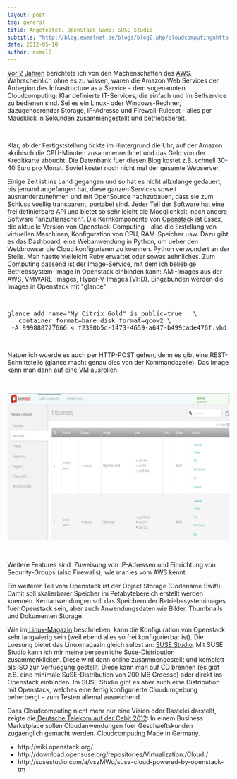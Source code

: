 ```yaml
---
layout: post
tag: general
title: Angetestet. OpenStack &amp; SUSE Studio
subtitle: "http://blog.eumelnet.de/blogs/blog8.php/cloudcomputingnhttp://www.zdnet.de/news/41560611/cebit-telekom-cloud-unterstuetzt-kuenftig-openstack.htmnhttp://www.linux-magazin.de/Heft-Abo/Ausgaben/2012/01/Suse-Cloud"
date: 2012-05-10
author: eumel8
---
```


<p><a href="/blogs/blog8.php/cloudcomputing" target="_blank">Vor 2 Jahren</a> berichtete ich von den Machenschaften des <a href="http://aws.amazon.com/de/" target="_self">AWS</a>.  Wahrscheinlich ohne es zu wissen, waren die Amazon Web Services der Anbeginn des Infrastructure as a Service - dem sogenannten Cloudcomputing: Klar definierte IT-Services, die einfach und im Selfservice zu bedienen sind. Sei es ein Linux- oder Windows-Rechner, dazugehoerender Storage, IP-Adresse und Firewall-Ruleset - alles per Mausklick in Sekunden zusammengestellt und betriebsbereit.</p>
<br/>
<p>Klar, ab der Fertigststellung tickte im Hintergrund die Uhr, auf der Amazon akribisch die CPU-Minuten zusammenrechnet und das Geld von der Kreditkarte abbucht. Die Datenbank fuer diesen Blog kostet z.B. schnell 30-40 Euro pro Monat. Soviel kostet noch nicht mal der gesamte Webserver.</p>
<p>Einige Zeit ist ins Land gegangen und so hat es nicht allzulange gedauert, bis jemand angefangen hat, diese ganzen Services soweit ausnanderzunehmen und mit OpenSource nachzubauen, dass sie zum Schluss voellig transparent, portabel sind. Jeder Teil der Software hat eine frei definierbare API und bietet so sehr leicht die Moeglichkeit, noch andere Software "anzuflanschen". Die Kernkomponente von <a href="http://openstack.org" target="_blank">Openstack</a> ist Essex, die aktuelle Version von Openstack-Computing - also die Erstellung von virtuellen Maschinen, Konfiguration von CPU, RAM-Speicher usw. Dazu gibt es das Dashboard, eine Webanwendung in Python, um ueber den Webbrowser die Cloud konfigurieren zu koennen. Python verwundert an der Stelle. Man haette vielleicht Ruby erwartet oder sowas aehnliches. Zum Computing passend ist der Image-Service, mit dem ich beliebige Betriebssystem-Image in Openstack einbinden kann: AMI-Images aus der AWS, VMWARE-Images, Hyper-V-Images (VHD). Eingebunden werden die Images in Openstack mit "glance":</p>
<p> </p>
<pre>glance add name="My Citrix Gold" is_public=true   \<br />   container_format=bare disk_format=qcow2 \ <br /> -A 999888777666 &lt; f2390b5d-1473-4659-a647-b499cade476f.vhd 99888777666.vcd .
</pre>
<p> </p>
<p>Natuerlich wuerde es auch per HTTP-POST gehen, denn es gibt eine REST-Schnittstelle (glance macht genau dies von der Kommandozeile). Das Image kann man dann auf eine VM ausrollen:</p>
<p> </p>
<div class="image_block"><a href="/images/openstack.jpg?mtime=1336767346"><img src="/images/openstack.jpg?mtime=1336767346" alt="" width="687" height="332" /></a></div>
<p> </p>
<p>Weitere Features sind  Zuweisung von IP-Adressen und Einrichtung von Security-Groups (also Firewalls), wie man es vom AWS kennt.</p>
<p>Ein weiterer Teil vom Openstack ist der Object Storage (Codename Swift). Damit soll skalierbarer Speicher im Petabytebereich erstellt werden koennen. Kernanwendungen soll das Speichern der Betriebssystemimages fuer Openstack sein, aber auch Anwendungsdaten wie Bilder, Thumbnails und Dokumenten Storage.</p>
<p>Wie im<a href="http://www.linux-magazin.de/Heft-Abo/Ausgaben/2012/01/Suse-Cloud" target="_blank"> Linux-Magazin</a> beschrieben, kann die Konfiguration von Openstack sehr langwierig sein (weil ebend alles so frei konfigurierbar ist). Die Loesung bietet das Linuxmagazin gleich selbst an: <a href="http://susestudio.com/" target="_blank">SUSE Studio</a>. Mit SUSE Studio kann ich mir meine persoenliche Suse-Distribution zusammenklicken. Diese wird dann online zusammengestellt und komplett als ISO zur Verfuegung gestellt. Diese kann man auf CD brennen (es gibt z.B. eine minimale SuSE-Distribution von 200 MB Groesse) oder direkt ins Openstack einbinden. Im SUSE Studio gibt es aber auch eine Distribution mit Openstack, welches eine fertig konfigurierte Cloudumgebung beherbergt - zum Testen allemal ausreichend.</p>
<p>Dass Cloudcomputing nicht mehr nur eine Vision oder Bastelei darstellt, zeigte die<a href="http://www.zdnet.de/news/41560611/cebit-telekom-cloud-unterstuetzt-kuenftig-openstack.htm" target="_blank"> Deutsche Telekom auf der Cebit 2012</a>: In einem Business Marketplace sollen Cloudanwendungen fuer Geschaeftskunden zugaenglich gemacht werden. Cloudcomputing Made in Germany.</p>

<ul>
<li>http://wiki.openstack.org/</li>
<li>http://download.opensuse.org/repositories/Virtualization:/Cloud:/</li>
<li>http://susestudio.com/a/vszMWq/suse-cloud-powered-by-openstack-tm</li>
</ul>
